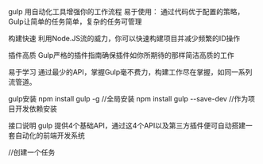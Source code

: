 gulp 用自动化工具增强你的工作流程
易于使用：
通过代码优于配置的策略，Gulp让简单的任务简单，复杂的任务可管理

构建快速
利用Node.JS流的威力，你可以快速构建项目并减少频繁的ID操作

插件高质
Gulp严格的插件指南确保插件如你所期待的那样简洁高质的工作

易于学习
通过最少的API，掌握Gulp毫不费力，构建工作尽在掌握，如同一系列流管道。

gulp安装
npm install gulp -g  //全局安装
npm install gulp --save-dev  //作为项目开发依赖安装


接口说明
gulp 提供4个基础API，通过这4个API以及第三方插件便可自动搭建一套自动化的前端开发系统

//创建一个任务